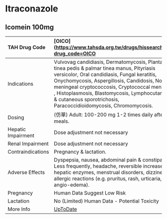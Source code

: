 # Itraconazole

## Icomein 100mg

| TAH Drug Code      | [OICO](https://www.tahsda.org.tw/drugs/hissearch.php?drug_code=OICO                                                                                                                                                                                                                                                                                            |
|:-------------------|:---------------------------------------------------------------------------------------------------------------------------------------------------------------------------------------------------------------------------------------------------------------------------------------------------------------------------------------------------------------|
| Indications        | Vulvovag candidiasis, Dermatomycosis, Plantar tinea pedis & palmar tinea manus, Pityriasis versicolor, Oral candidiasis, Fungal keratitis, Onychomycosis, Aspergillosis, Candidosis, Non-meningeal cryptococcosis, Cryptococcal meningitis , Histoplasmosis, Blastomycosis, Lymphocutaneous & cutaneous sporotrichosis, Paracoccidioidomycosis, Chromomycosis. |
| Dosing             | (仿單) Adult: 100-200 mg 1-2 times daily after meals.                                                                                                                                                                                                                                                                                                          |
| Hepatic Impairment | Dose adjustment not necessary                                                                                                                                                                                                                                                                                                                                  |
| Renal Impairment   | Dose adjustment not necessary                                                                                                                                                                                                                                                                                                                                  |
| Contraindications  | Pregnancy & lactation.                                                                                                                                                                                                                                                                                                                                         |
| Adverse Effects    | Dyspepsia, nausea, abdominal pain & constipation. Less frequently, headache, reversible increases in hepatic enzymes, menstrual disorders, dizziness, allergic reactions (e.g. pruritus, rash, urticaria, angio-edema).                                                                                                                                        |
| Pregnancy          | Human Data Suggest Low Risk                                                                                                                                                                                                                                                                                                                                    |
| Lactation          | No (Limited) Human Data - Potential Toxicity                                                                                                                                                                                                                                                                                                                   |
| More Info          | [UpToDate](https://www.uptodate.com/contents/itraconazole-drug-information)                                                                                                                                                                                                                                                                                    |


